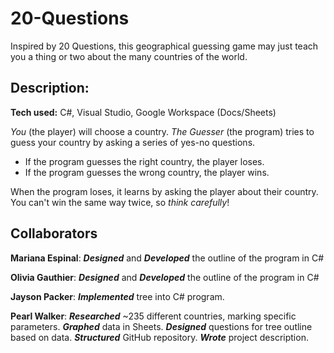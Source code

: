 # 20-Questions
Inspired by 20 Questions, this geographical guessing game may just teach you a thing or two about the many countries of the world.
## Description:
**Tech used:** C#, Visual Studio, Google Workspace (Docs/Sheets)

*You* (the player) will choose a country. *The Guesser* (the program) tries to guess your country by asking a series of yes-no questions.
  - If the program guesses the right country, the player loses. 
  - If the program guesses the wrong country, the player wins.

When the program loses, it learns by asking the player about their country. You can't win the same way twice, so *think carefully*!

## Collaborators
**Mariana Espinal**:
***Designed*** and ***Developed*** the outline of the program in C#

**Olivia Gauthier**: 
***Designed*** and ***Developed*** the outline of the program in C#
  
**Jayson Packer**: 
***Implemented*** tree into C# program. 

**Pearl Walker**: 
***Researched*** ~235 different countries, marking specific parameters. ***Graphed*** data in Sheets. ***Designed*** questions for tree outline based on data. ***Structured*** GitHub repository. ***Wrote*** project description. 

